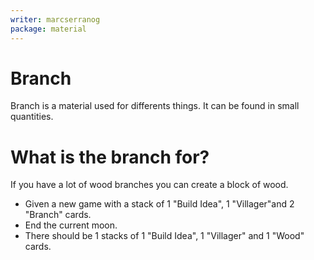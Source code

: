 ```yaml
---
writer: marcserranog
package: material
---
```


# Branch
Branch is a material used  for differents things. 
It can be found in small quantities.

# What is the branch for?
If you have a lot of wood branches you can create a block of wood.

 * Given a new game with a stack of 1 "Build Idea", 1 "Villager"and 2 "Branch" cards.
 * End the current moon.
 * There should be 1 stacks of 1 "Build Idea", 1 "Villager" and 1 "Wood" cards.
